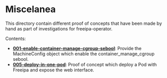 # Miscelanea

This directory contain different proof of concepts that have been made by hand
as part of investigations for freeipa-operator.

Contents:

- **[001-enable-container-manage-cgroup-sebool](001-enable-container-manage-cgroup-sebool/EnablingSebool.md)**:
  Provide the MachineConfig object which enable the container_manage_cgroup
  sebool.
- **[005-deploy-in-one-pod](005-deploy-in-one-pod/README.md)**:
  Proof of concept which deploy a Pod with Freeipa and expose the web interface.

